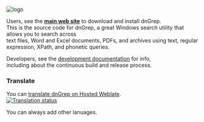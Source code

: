 ![logo](dnGREP.WPF/Images/Logo-small.gif)

Users, see the **[main web site](http://dngrep.github.io/)** to download and install dnGrep. \
This is the source code for dnGrep, a great Windows search utility that allows you to search across \
text files, Word and Excel documents, PDFs, and archives using text, regular expression, XPath, and phonetic queries.

Developers, see the [development documentation](https://github.com/dnGrep/dnGrep/wiki/Developer-Documentation) for info, \
including about the continuous build and release process.

### Translate
You can [translate dnGrep on Hosted Weblate](https://hosted.weblate.org/engage/dngrep/). \
[![Translation status](https://hosted.weblate.org/widgets/superfreezz/-/multi-auto.svg)](https://hosted.weblate.org/engage/dngrep/?utm_source=widget)

You can always add other lanuages.
